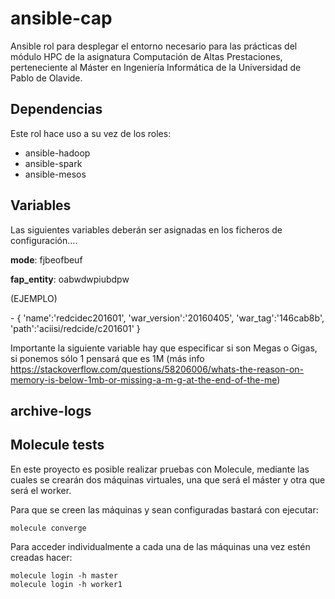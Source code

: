 # ansible-cap

Ansible rol para desplegar el entorno necesario para las prácticas del módulo HPC de la asignatura Computación de Altas Prestaciones,
perteneciente al Máster en Ingeniería Informática de la Universidad de Pablo de Olavide.

## Dependencias
Este rol hace uso a su vez de los roles:
  - ansible-hadoop
  - ansible-spark
  - ansible-mesos

## Variables
Las siguientes variables deberán ser asignadas en los ficheros de configuración....

**mode**: fjbeofbeuf

**fap\_entity**: oabwdwpiubdpw


(EJEMPLO)

\- { 'name':'redcidec201601', 'war\_version':'20160405', 'war\_tag':'146cab8b', 'path':'aciisi/redcide/c201601' }


Importante la siguiente variable hay que especificar si son Megas o Gigas, si ponemos sólo 1 pensará que es 1M
(más info https://stackoverflow.com/questions/58206006/whats-the-reason-on-memory-is-below-1mb-or-missing-a-m-g-at-the-end-of-the-me)


## archive-logs

## Molecule tests

En este proyecto es posible realizar pruebas con Molecule, mediante las cuales se crearán dos máquinas virtuales, una que será el máster
y otra que será el worker.

Para que se creen las máquinas y sean configuradas bastará con ejecutar:

```
molecule converge
```

Para acceder individualmente a cada una de las máquinas una vez estén creadas hacer:

```
molecule login -h master
molecule login -h worker1
```
